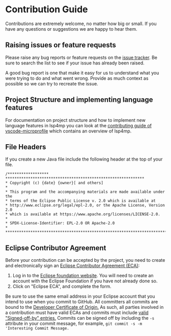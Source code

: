 # Contribution Guide

Contributions are extremely welcome, no matter how big or small. If you have any questions or suggestions we are happy to hear them.

## Raising issues or feature requests

Please raise any bug reports or feature requests on the [issue tracker](https://github.com/eclipse/lsp4mp/issues). Be sure to search the list to see if your issue has already been raised.

A good bug report is one that make it easy for us to understand what you were trying to do and what went wrong. Provide as much context as possible so we can try to recreate the issue.

## Project Structure and implementing language features

For documentation on project structure and how to implement new language features in lsp4mp you can look at the [contributing guide of vscode-microprofile](https://github.com/redhat-developer/vscode-microprofile/blob/master/CONTRIBUTING.md) which contains an overview of lsp4mp.

## File Headers

If you create a new Java file include the following header at the top of your file.

```
/****************** *************************************************************
* Copyright (c) {date} {owner}[ and others]
*
* This program and the accompanying materials are made available under the
* terms of the Eclipse Public License v. 2.0 which is available at
* http://www.eclipse.org/legal/epl-2.0, or the Apache License, Version 2.0
* which is available at https://www.apache.org/licenses/LICENSE-2.0.
*
* SPDX-License-Identifier: EPL-2.0 OR Apache-2.0
*
*******************************************************************************/
```

## Eclipse Contributor Agreement

Before your contribution can be accepted by the project, you need to create and electronically sign an [Eclipse Contributor Agreement (ECA)](http://www.eclipse.org/legal/ecafaq.php):

1. Log in to the [Eclipse foundation website](https://accounts.eclipse.org/user/login/). You will need to
   create an account with the Eclipse Foundation if you have not already done so.
2. Click on "Eclipse ECA", and complete the form.

Be sure to use the same email address in your Eclipse account that you intend to use when you commit to GitHub.
All committers all commits are bound to the [Developer Certificate of Origin.](https://www.eclipse.org/legal/DCO.php)
As such, all parties involved in a contribution must have valid ECAs and commits must include [valid "Signed-off-by" entries.](https://wiki.eclipse.org/Development_Resources/Contributing_via_Git)
Commits can be signed off by including the `-s` attribute in your commit message, for example, `git commit -s -m 'Interesting Commit Message.`